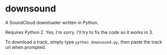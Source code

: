 # downsound

A SoundCloud downloader written in Python.

Requires Python 2. Yes, I'm sorry. I'll try to fix the code so it works in 3.

To download a track, simply type `python downsound.py`, then paste the track url when prompted.
